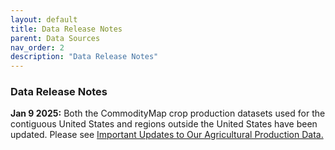 ```yaml
---
layout: default
title: Data Release Notes
parent: Data Sources
nav_order: 2
description: "Data Release Notes"
---
```


### Data Release Notes
**Jan 9 2025:** Both the CommodityMap crop production datasets used for the contiguous United States and regions outside the United States have been updated. Please see <a href="https://sustainabilityconsortium.org/commoditymap-january-2025-data-update/">Important Updates to Our Agricultural Production Data. </a>  



